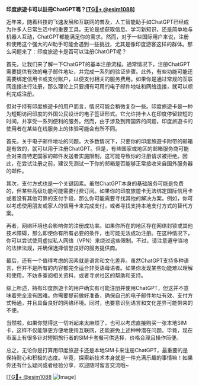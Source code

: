 **印度旅遊卡可以註冊ChatGPT嗎？[[TG💪+ @esim1088](https://t.me/s/esim1088)]**

近年来，随着科技的飞速发展和互联网的普及，人工智能助手如ChatGPT已经成为许多人日常生活中的重要工具。无论是想获取信息、学习新知识，还是简单地与机器人互动，ChatGPT都能满足你的需求。然而，对于一些国际用户来说，注册和使用这个强大的AI助手可能会遇到一些挑战，尤其是像印度游客这样的群体。那么问题来了：印度旅遊卡是否可以注册ChatGPT呢？

首先，让我们来了解一下ChatGPT的基本注册流程。通常情况下，注册ChatGPT需要提供有效的电子邮件地址，并完成一系列的验证步骤。此外，有些功能可能还需要绑定信用卡或支付账户，以便支付相关的服务费用。如果你是通过常规的互联网连接进行注册，那么理论上只要拥有可用的电子邮件地址和网络连接，就可以顺利完成注册。

但对于持有印度旅遊卡的用户而言，情况可能会稍微复杂一些。印度旅遊卡是一种为短期访问印度的外国公民设计的电子签证形式。它允许持卡人在印度停留较短的时间，并享受一系列便利的服务。然而，由于涉及到跨国界的问题，印度旅遊卡的使用者在某些在线服务上的体验可能会有所不同。

首先，关于电子邮件地址的问题。大多数情况下，只要你的印度旅遊卡附带的邮箱是有效的，就可以用于注册ChatGPT。但是，有些国家或地区的邮箱服务商可能会对来自特定国家的邮件发送者实施限制，这可能导致你的注册请求被拒绝。因此，在尝试注册之前，建议先测试一下你的邮箱是否能够正常接收来自国外服务器的邮件。

其次，支付方式也是一个关键因素。虽然ChatGPT本身的基础服务可能是免费的，但某些高级功能可能需要付费订阅。如果你的印度旅遊卡无法绑定国际信用卡或者没有其他可靠的支付手段，那么你可能需要寻找其他的解决方案。例如，你可以考虑使用朋友或家人的信用卡来完成支付，或者寻找支持本地支付方式的替代方案。

再者，网络环境也会影响你的注册成功率。如果你所在的地区存在网络封锁或其他技术障碍，那么即使你有所有必要的条件，也可能无法成功注册。在这种情况下，你可以尝试使用虚拟私人网络（VPN）来绕过这些限制。不过，请注意遵守当地的法律法规，并确保选择信誉良好的服务提供商。

最后，还有一个值得考虑的因素就是语言和文化差异。虽然ChatGPT支持多种语言，但并不是所有的内容都完全适合非英语母语者。如果你发现某些功能难以理解和使用，不妨多查阅相关资料，或者寻求社区的帮助和支持。

综上所述，持有印度旅遊卡的用户确实有可能注册并使用ChatGPT，但这并不意味着完全没有困难。你需要提前做好准备，确保自己的电子邮件地址有效、支付方式畅通，并且具备良好的网络环境。同时，也要意识到语言和文化差异可能带来的不便。

当然啦，如果你觉得这一切听起来太麻烦了，也可以考虑直接购买一张本地SIM卡，这样不仅能够更方便地使用互联网，还能避免上述种种潜在问题。毕竟，现在市面上有很多针对短期旅行者的SIM卡套餐可供选择，价格合理且操作简便。

总之，无论你是打算用印度旅遊卡还是本地SIM卡来注册ChatGPT，最重要的是保持耐心和积极的态度。毕竟，探索新技术本身就是一件充满乐趣的事情嘛！如果你还有什么疑问或者经验分享，欢迎随时留言交流哦~

[[TG💪+ @esim1088](https://t.me/s/esim1088) ![Image](https://i.postimg.cc/4NQfJmqS/Snipaste-2025-05-13-00-14-12.png)]